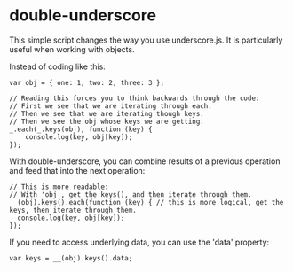 # double-underscore

This simple script changes the way you use underscore.js.
It is particularly useful when working with objects.

Instead of coding like this:

    var obj = { one: 1, two: 2, three: 3 };
    
    // Reading this forces you to think backwards through the code:
    // First we see that we are iterating through each.
    // Then we see that we are iterating though keys.
    // Then we see the obj whose keys we are getting.
    _.each(_.keys(obj), function (key) {
        console.log(key, obj[key]);
    });

With double-underscore, you can combine results of a previous operation and feed that into the next operation:

    // This is more readable: 
    // With 'obj', get the keys(), and then iterate through them.
    __(obj).keys().each(function (key) { // this is more logical, get the keys, then iterate through them.
      console.log(key, obj[key]);
    });

If you need to access underlying data, you can use the 'data' property:

    var keys = __(obj).keys().data;

